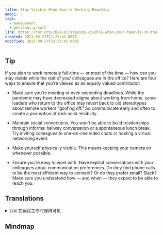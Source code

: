 ```yaml
---
title: Stay Visible When You’re Working Remotely
emoji: 💡
tags:
  - management
  - personal-growth
link: https://hbr.org/2021/07/staying-visible-when-your-team-is-in-the-office-but-youre-wfh?utm_medium=email&utm_source=newsletter_daily&utm_campaign=mtod_notactsubs
created: 2021-08-23T14:23:41.000Z
modified: 2021-08-23T14:23:41.000Z
---
```


## Tip

If you plan to work remotely full-time — or most of the time — how can you stay visible while the rest of your colleagues are in the office? Here are four ways to ensure that you’re viewed as an equally valued contributor:

- Make sure you’re meeting or even exceeding deadlines. While the pandemic may have decreased stigma about working from home, some leaders who return to the office may revert back to old stereotypes about remote workers “goofing off.” So communicate early and often to create a perception of rock solid reliability.

- Maintain social connections. You won’t be able to build relationships through informal hallway conversation or a spontaneous lunch break. Try inviting colleagues to one-on-one video chats or hosting a virtual networking event.

- Make yourself physically visible. This means keeping your camera on whenever possible.

- Ensure you’re easy to work with. Have explicit conversations with your colleagues about communication preferences. Do they find phone calls to be the most efficient way to connect? Or do they prefer email? Slack? Make sure you understand how — and when — they expect to be able to reach you.

## Translations

<details>
   <summary>🇨🇳 在远程工作时保持可见 </summary>

如果你打算全职工作，或者大部分时间都是远程工作，那么当你的同事都在办公室的时候，你怎么能让别人看到你呢？ 这里有四种方法可以确保你被认为是一个同等重要的贡献者：

- 确保你能在最后期限前完成甚至超过最后期限。虽然疫情可能减轻了人们对在家工作的耻辱感，但一些重返办公室的领导人可能会回到远程工作人员偷懒的老一套。因此，要尽早和经常沟通，营造一种坚如磐石的可靠性。
- 保持社会联系。你不可能通过非正式的走廊交谈或自发的午餐休息来建立关系。试着邀请同事进行一对一的视频聊天，或者举办一次虚拟的社交活动。
- 让自己有形可见。这意味着在任何可能的时候都要开机。
- 确保你很容易相处。和你的同事就沟通偏好进行明确的对话。他们觉得打电话是最有效的联系方式吗?还是更喜欢电子邮件?松弛吗?确保你了解他们希望在什么时候、怎样联系到你。

</details>

## Mindmap

![]()
